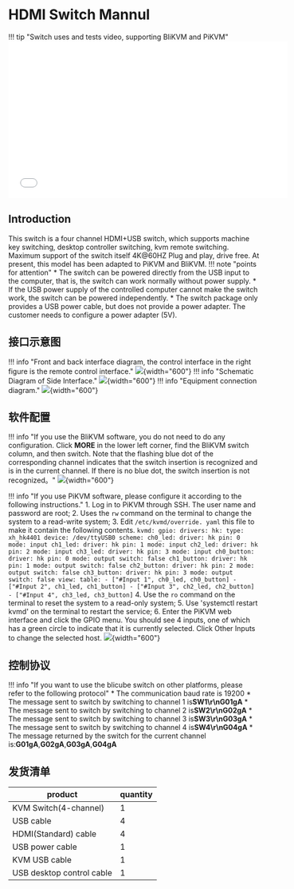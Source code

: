 # **HDMI Switch Mannul**
!!! tip "Switch uses and tests video, supporting BliKVM and PiKVM"
    <iframe width="560" height="315" src="//player.bilibili.com/player.html?aid=349888644&bvid=BV16R4y1m7Pt&cid=955481186&page=1" scrolling="no" border="0" frameborder="no" framespacing="0" allowfullscreen="true"> </iframe>
## **Introduction**
This switch is a four channel HDMI+USB switch, which supports machine key switching, desktop controller switching, kvm remote switching. Maximum support of the switch itself 4K@60HZ Plug and play, drive free.
At present, this model has been adapted to PiKVM and BliKVM.
!!! note "points for attention"
    * The switch can be powered directly from the USB input to the computer, that is, the switch can work normally without power supply.
    * If the USB power supply of the controlled computer cannot make the switch work, the switch can be powered independently.
    * The switch package only provides a USB power cable, but does not provide a power adapter. The customer needs to configure a power adapter (5V).

## **接口示意图**
!!! info "Front and back interface diagram, the control interface in the right figure is the remote control interface."
    ![](assets/images/switch/interface-en1.png){width="600"}
!!! info "Schematic Diagram of Side Interface."
    ![](assets/images/switch/interface-en2.png){width="600"}
!!! info "Equipment connection diagram."
    ![](assets/images/switch/interface-en3.png){width="600"}

## **软件配置**
!!! info "If you use the BliKVM software, you do not need to do any configuration. Click **MORE** in the lower left corner, find the BliKVM switch column, and then switch. Note that the flashing blue dot of the corresponding channel indicates that the switch insertion is recognized and is in the current channel. If there is no blue dot, the switch insertion is not recognized。"
    ![](assets/images/switch/blikvm-soft-switch.png){width="600"}


!!! info "If you use PiKVM software, please configure it according to the following instructions."
    1. Log in to PiKVM through SSH. The user name and password are root;
    2. Uses the `rw` command on the terminal to change the system to a read-write system;
    3. Edit `/etc/kvmd/override. yaml` this file to make it contain the following contents.
        ```
        kvmd:
            gpio:
                drivers:
                    hk:
                        type: xh_hk4401
                        device: /dev/ttyUSB0
                scheme:
                    ch0_led:
                        driver: hk
                        pin: 0
                        mode: input
                    ch1_led:
                        driver: hk
                        pin: 1
                        mode: input
                    ch2_led:
                        driver: hk
                        pin: 2
                        mode: input
                    ch3_led:
                        driver: hk
                        pin: 3
                        mode: input
                    ch0_button:
                        driver: hk
                        pin: 0
                        mode: output
                        switch: false
                    ch1_button:
                        driver: hk
                        pin: 1
                        mode: output
                        switch: false
                    ch2_button:
                        driver: hk
                        pin: 2
                        mode: output
                        switch: false
                    ch3_button:
                        driver: hk
                        pin: 3
                        mode: output
                        switch: false
                view:
                    table:
                        - ["#Input 1", ch0_led, ch0_button]
                        - ["#Input 2", ch1_led, ch1_button]
                        - ["#Input 3", ch2_led, ch2_button]
                        - ["#Input 4", ch3_led, ch3_button]
        ```
    4. Use the `ro` command on the terminal to reset the system to a read-only system;
    5. Use 'systemctl restart kvmd' on the terminal to restart the service;
    6. Enter the PiKVM web interface and click the GPIO menu. You should see 4 inputs, one of which has a green circle to indicate that it is currently selected. Click Other Inputs to change the selected host.
    ![](assets/images/switch/pikvm-soft-switch.png){width="600"}

## **控制协议**
!!! info "If you want to use the blicube switch on other platforms, please refer to the following protocol"
    * The communication baud rate is 19200
    * The message sent to switch by switching to channel 1 is**SW1\r\nG01gA**
    * The message sent to switch by switching to channel 2 is**SW2\r\nG02gA**
    * The message sent to switch by switching to channel 3 is**SW3\r\nG03gA**
    * The message sent to switch by switching to channel 4 is**SW4\r\nG04gA**
    * The message returned by the switch for the current channel is:**G01gA**,**G02gA**,**G03gA**,**G04gA**



## **发货清单**

| product            |    quantity |
|----------------------------| ---- |
| KVM Switch(4-channel)     | 1    |
| USB cable | 4  |
| HDMI(Standard) cable| 4 |
| USB power cable | 1    |
| KVM USB cable| 1    |
| USB desktop control cable| 1    |

